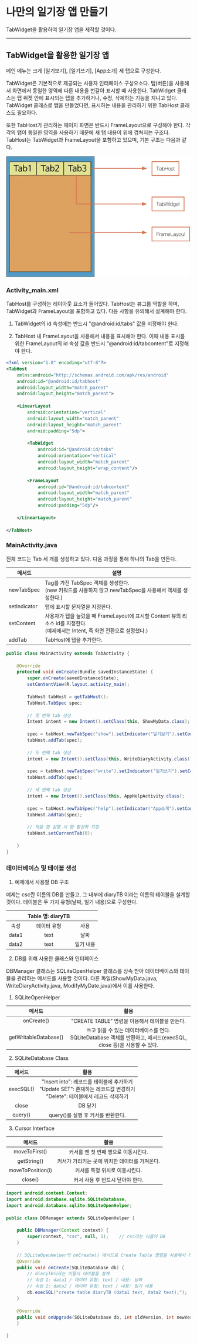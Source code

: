# 나만의 일기장 앱 만들기

TabWidget을 활용하여 일기장 앱을 제작할 것이다.

---

## TabWidget을 활용한 일기장 앱

메인 메뉴는 크게 [일기보기], [일기쓰기], [App소개] 세 탭으로 구성한다. 

TabWidget은 기본적으로 제공되는 사용자 인터페이스 구성요소다. 탭(버튼)을 사용해서 화면에서 동일한 영역에 다른 내용을 번갈아 표시할 때 사용한다. TabWidget 클래스는 탭 위젯 안에 표시되는 탭을 추가하거나, 수정, 삭제하는 기능을 지니고 있다. TabWidget 클래스로 탭을 만들었다면, 표시하는 내용을 관리하기 위한 TabHost 클래스도 필요하다.

또한 TabHost가 관리하는 페이지 화면은 반드시 FrameLayout으로 구성해야 한다. 각각의 탭이 동일한 영역을 사용하기 때문에 새 탭 내용이 위에 겹쳐지는 구조다. TabHost는 TabWidget과 FrameLayout을 포함하고 있으며, 기본 구조는 다음과 같다.

![TabHost 기본 구조](images/TabHost.png)


### Activity_main.xml

TabHost를 구성하는 레이아웃 요소가 들어있다. TabHost는 뷰그룹 역할을 하며, TabWidget과 FrameLayout을 포함하고 있다. 다음 사항을 유의해서 설계해야 한다.

1. TabWidget의 id 속성에는 반드시 "@android:id/tabs" 값을 지정해야 한다.

2. TabHost 내 FrameLayout을 사용해서 내용을 표시해야 한다. 이때 내용 표시를 위한 FrameLayout의 id 속성 값을 반드시 "@android:id/tabcontent"로 지정해야 한다.

```xml
<?xml version="1.0" encoding="utf-8"?>
<TabHost
    xmlns:android="http://schemas.android.com/apk/res/android"
    android:id="@android:id/tabhost"
    android:layout_width="match_parent"
    android:layout_height="match_parent">

    <LinearLayout
        android:orientation="vertical"
        android:layout_width="match_parent"
        android:layout_height="match_parent"
        android:padding="5dp">

        <TabWidget
            android:id="@android:id/tabs"
            android:orientation="vertical"
            android:layout_width="match_parent"
            android:layout_height="wrap_content"/>

        <FrameLayout
            android:id="@android:id/tabcontent"
            android:layout_width="match_parent"
            android:layout_height="match_parent"
            android:padding="5dp"/>

    </LinearLayout>

</TabHost>
```

### MainActivity.java

전체 코드는 Tab 세 개를 생성하고 있다. 다음 과정을 통해 하나의 Tab을 만든다.

| 메서드 | 설명 |
| --- | --- |
| newTabSpec | Tag를 가진 TabSpec 객체를 생성한다.<br/>(new 키워드를 사용하지 않고 newTabSpec을 사용해서 객체를 생성한다.) |
| setIndicator | 탭에 표시할 문자열을 지정한다. |
| setContent | 사용자가 탭을 눌렀을 때 FrameLayout에 표시할 Content 뷰의 리소스 id를 지정한다.<br/>(예제에서는 Intent, 즉 화면 전환으로 설정했다.) |
| addTab | TabHost에 탭을 추가한다. |

```Java
public class MainActivity extends TabActivity {

    @Override
    protected void onCreate(Bundle savedInstanceState) {
        super.onCreate(savedInstanceState);
        setContentView(R.layout.activity_main);

        TabHost tabHost = getTabHost();
        TabHost.TabSpec spec;

        // 첫 번재 tab 생성
        Intent intent = new Intent().setClass(this, ShowMyData.class);

        spec = tabHost.newTabSpec("show").setIndicator("일기보기").setContent(intent);
        tabHost.addTab(spec);

        // 두 번쨰 tab 생성
        intent = new Intent().setClass(this, WriteDiaryActivity.class);

        spec = tabHost.newTabSpec("write").setIndicator("일기쓰기").setContent(intent);
        tabHost.addTab(spec);

        // 세 번째 tab 생성
        intent = new Intent().setClass(this, AppHelpActivity.class);

        spec = tabHost.newTabSpec("help").setIndicator("App소개").setContent(intent);
        tabHost.addTab(spec);

        // 처음 앱 실행 시 탭 활성화 지정
        tabHost.setCurrentTab(0);

    }
}
```

### 데이터베이스 및 테이블 생성

1. 예제에서 사용할 DB 구조

예제는 csc란 이름의 DB를 만들고, 그 내부에 diaryTB 이라는 이름의 테이블을 설계할 것이다. 테이블은 두 가지 유형(날짜, 일기 내용)으로 구성한다.

|| Table 명: diaryTB ||
| :---: | :---: | :---: | 
| 속성 | 데이터 유형 | 사용 |
| data1 | text | 날짜 |
| data2 | text | 일기 내용 |

2. DB를 위해 사용한 클래스와 인터페이스

DBManager 클래스는 SQLiteOpenHelper 클래스를 상속 받아 데이터베이스와 테이블을 관리하는 메서드를 사용할 것이다. 다른 파일(ShowMyData.java, WriteDiaryActivity.java, ModifyMyDate.java)에서 이를 사용한다. 

1. SQLiteOpenHelper

| 메서드 | 활용 |
| :---: | :---: | 
| onCreate() | "CREATE TABLE" 명령을 이용해서 테이블을 만든다. |
| getWritableDatabase() | 쓰고 읽을 수 있는 데이터베이스를 연다.<br/>SQLiteDatabase 객체를 반환하고, 메서드(execSQL, close 등)을 사용할 수 있다. |

2. SQLiteDatabase Class

| 메서드 | 활용 |
| :---: | :---: | 
| execSQL() | "Insert into": 레코드를 테이블에 추가하기<br/>"Update SET": 존재하는 레코드값 변경하기<br/>"Delete": 테이블에서 레코드 삭제하기 |
| close | DB 닫기 |
| query() | query()를 실행 후 커서를 반환한다. |

3. Cursor Interface

| 메서드 | 활용 |
| :---: | :---: | 
| moveToFirst() | 커서를 맨 첫 번째 행으로 이동시킨다. |
| getString() | 커서가 가리키는 곳에 위치한 데이터를 가져온다. |
| moveToPosition(i) | 커서를 특정 위치로 이동시킨다. |
| close() | 커서 사용 후 반드시 닫아야 한다. |

```Java
import android.content.Context;
import android.database.sqlite.SQLiteDatabase;
import android.database.sqlite.SQLiteOpenHelper;

public class DBManager extends SQLiteOpenHelper {

    public DBManager(Context context) {
        super(context, "csc", null, 1);    // csc라는 이름의 DB
    }

    // SQLiteOpenHelper의 onCreate() 메서드로 Create Table 명령을 사용해서 테이블을 생성한다.
    @Override
    public void onCreate(SQLiteDatabase db) {
        // diaryTB이라는 이름의 테이블을 설계
        // 속성 1: data1 / 데이터 유형: text / 내용: 날짜
        // 속성 2: data2 / 데이터 유형: text / 내용: 일기 내용
        db.execSQL("create table diaryTB (data1 text, data2 text);");
    }

    @Override
    public void onUpgrade(SQLiteDatabase db, int oldVersion, int newVersion) {
    }

}
```